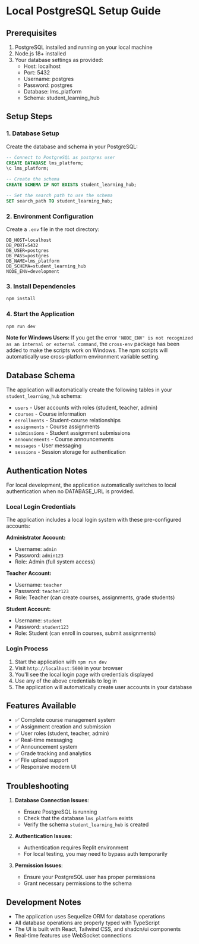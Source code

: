 # Local PostgreSQL Setup Guide

## Prerequisites

1. PostgreSQL installed and running on your local machine
2. Node.js 18+ installed
3. Your database settings as provided:
   - Host: localhost
   - Port: 5432
   - Username: postgres
   - Password: postgres
   - Database: lms_platform
   - Schema: student_learning_hub

## Setup Steps

### 1. Database Setup

Create the database and schema in your PostgreSQL:

```sql
-- Connect to PostgreSQL as postgres user
CREATE DATABASE lms_platform;
\c lms_platform;

-- Create the schema
CREATE SCHEMA IF NOT EXISTS student_learning_hub;

-- Set the search path to use the schema
SET search_path TO student_learning_hub;
```

### 2. Environment Configuration

Create a `.env` file in the root directory:

```env
DB_HOST=localhost
DB_PORT=5432
DB_USER=postgres
DB_PASS=postgres
DB_NAME=lms_platform
DB_SCHEMA=student_learning_hub
NODE_ENV=development
```

### 3. Install Dependencies

```bash
npm install
```

### 4. Start the Application

```bash
npm run dev
```

**Note for Windows Users:**
If you get the error `'NODE_ENV' is not recognized as an internal or external command`, the `cross-env` package has been added to make the scripts work on Windows. The npm scripts will automatically use cross-platform environment variable setting.

## Database Schema

The application will automatically create the following tables in your `student_learning_hub` schema:

- `users` - User accounts with roles (student, teacher, admin)
- `courses` - Course information
- `enrollments` - Student-course relationships
- `assignments` - Course assignments
- `submissions` - Student assignment submissions
- `announcements` - Course announcements
- `messages` - User messaging
- `sessions` - Session storage for authentication

## Authentication Notes

For local development, the application automatically switches to local authentication when no DATABASE_URL is provided. 

### Local Login Credentials

The application includes a local login system with these pre-configured accounts:

**Administrator Account:**
- Username: `admin`
- Password: `admin123`
- Role: Admin (full system access)

**Teacher Account:**
- Username: `teacher`
- Password: `teacher123`
- Role: Teacher (can create courses, assignments, grade students)

**Student Account:**
- Username: `student`
- Password: `student123`
- Role: Student (can enroll in courses, submit assignments)

### Login Process

1. Start the application with `npm run dev`
2. Visit `http://localhost:5000` in your browser
3. You'll see the local login page with credentials displayed
4. Use any of the above credentials to log in
5. The application will automatically create user accounts in your database

## Features Available

- ✅ Complete course management system
- ✅ Assignment creation and submission
- ✅ User roles (student, teacher, admin)
- ✅ Real-time messaging
- ✅ Announcement system
- ✅ Grade tracking and analytics
- ✅ File upload support
- ✅ Responsive modern UI

## Troubleshooting

1. **Database Connection Issues**: 
   - Ensure PostgreSQL is running
   - Check that the database `lms_platform` exists
   - Verify the schema `student_learning_hub` is created

2. **Authentication Issues**:
   - Authentication requires Replit environment
   - For local testing, you may need to bypass auth temporarily

3. **Permission Issues**:
   - Ensure your PostgreSQL user has proper permissions
   - Grant necessary permissions to the schema

## Development Notes

- The application uses Sequelize ORM for database operations
- All database operations are properly typed with TypeScript
- The UI is built with React, Tailwind CSS, and shadcn/ui components
- Real-time features use WebSocket connections
